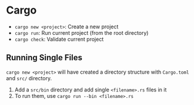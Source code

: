 # Cargo

- `cargo new <project>`: Create a new project
- `cargo run`: Run current project (from the root directory)
- `cargo check`: Validate current project

## Running Single Files

`cargo new <project>` will have created a directory structure with `Cargo.toml` and `src/` directory.

1. Add a `src/bin` directory and add single `<filename>.rs` files in it
2. To run them, use `cargo run --bin <filename>.rs`
